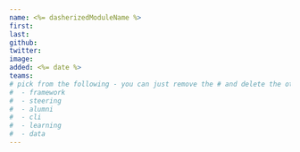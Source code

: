 ```yaml
---
name: <%= dasherizedModuleName %>
first:
last:
github:
twitter:
image:
added: <%= date %>
teams:
# pick from the following - you can just remove the # and delete the other lines
#  - framework
#  - steering
#  - alumni
#  - cli
#  - learning
#  - data
---
```

